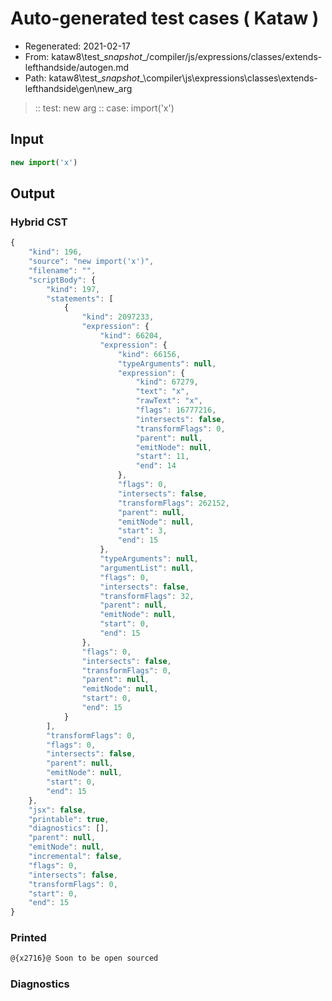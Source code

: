 # Auto-generated test cases ( Kataw )
- Regenerated: 2021-02-17
- From: kataw8\test\__snapshot__/compiler/js/expressions/classes/extends-lefthandside/autogen.md
- Path: kataw8\test\__snapshot__\compiler\js\expressions\classes\extends-lefthandside\gen\new_arg
> :: test: new arg
> :: case: import('x')
## Input

`````js
new import('x')
`````

## Output


### Hybrid CST


```javascript
{
    "kind": 196,
    "source": "new import('x')",
    "filename": "",
    "scriptBody": {
        "kind": 197,
        "statements": [
            {
                "kind": 2097233,
                "expression": {
                    "kind": 66204,
                    "expression": {
                        "kind": 66156,
                        "typeArguments": null,
                        "expression": {
                            "kind": 67279,
                            "text": "x",
                            "rawText": "x",
                            "flags": 16777216,
                            "intersects": false,
                            "transformFlags": 0,
                            "parent": null,
                            "emitNode": null,
                            "start": 11,
                            "end": 14
                        },
                        "flags": 0,
                        "intersects": false,
                        "transformFlags": 262152,
                        "parent": null,
                        "emitNode": null,
                        "start": 3,
                        "end": 15
                    },
                    "typeArguments": null,
                    "argumentList": null,
                    "flags": 0,
                    "intersects": false,
                    "transformFlags": 32,
                    "parent": null,
                    "emitNode": null,
                    "start": 0,
                    "end": 15
                },
                "flags": 0,
                "intersects": false,
                "transformFlags": 0,
                "parent": null,
                "emitNode": null,
                "start": 0,
                "end": 15
            }
        ],
        "transformFlags": 0,
        "flags": 0,
        "intersects": false,
        "parent": null,
        "emitNode": null,
        "start": 0,
        "end": 15
    },
    "jsx": false,
    "printable": true,
    "diagnostics": [],
    "parent": null,
    "emitNode": null,
    "incremental": false,
    "flags": 0,
    "intersects": false,
    "transformFlags": 0,
    "start": 0,
    "end": 15
}
```

### Printed


```javascript
@{x2716}@ Soon to be open sourced
```

### Diagnostics


```javascript

```

